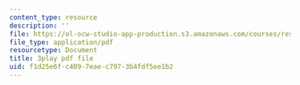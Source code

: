 ```yaml
---
content_type: resource
description: ''
file: https://ol-ocw-studio-app-production.s3.amazonaws.com/courses/res-3-004-visualizing-materials-science-fall-2017/f1d25e6fc4097eaec7973b4fdf5ee1b2_aOiW2XRxEcY.pdf
file_type: application/pdf
resourcetype: Document
title: 3play pdf file
uid: f1d25e6f-c409-7eae-c797-3b4fdf5ee1b2
---
```

